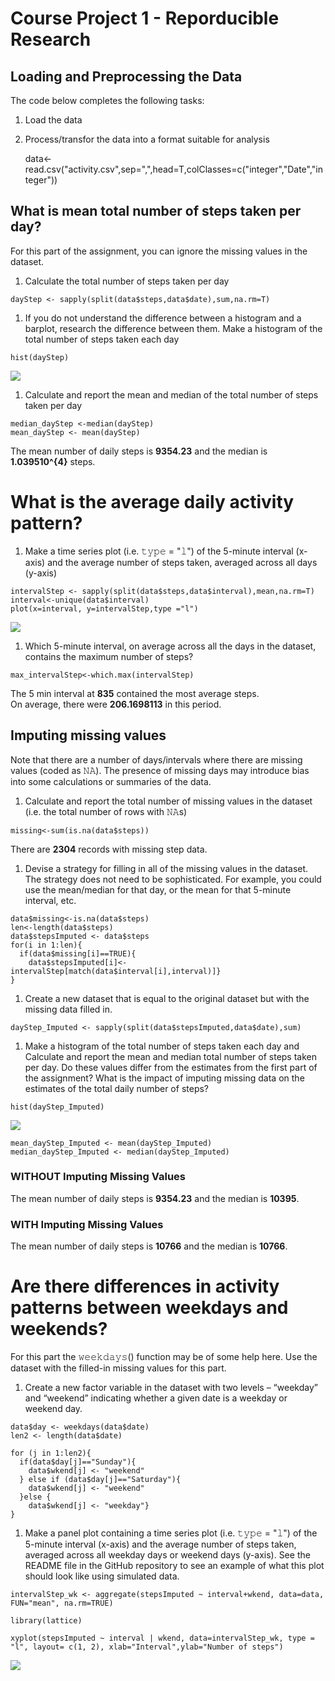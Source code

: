 Course Project 1 - Reporducible Research
========================================

Loading and Preprocessing the Data
----------------------------------

The code below completes the following tasks:  
1. Load the data  
2. Process/transfor the data into a format suitable for analysis

    data<-read.csv("activity.csv",sep=",",head=T,colClasses=c("integer","Date","integer"))

What is mean total number of steps taken per day?
-------------------------------------------------

For this part of the assignment, you can ignore the missing values in
the dataset.

1.  Calculate the total number of steps taken per day

<!-- -->

    dayStep <- sapply(split(data$steps,data$date),sum,na.rm=T)

1.  If you do not understand the difference between a histogram and a
    barplot, research the difference between them. Make a histogram of
    the total number of steps taken each day

<!-- -->

    hist(dayStep)

![](PA1_template__files/figure-markdown_strict/unnamed-chunk-3-1.png)

1.  Calculate and report the mean and median of the total number of
    steps taken per day

<!-- -->

    median_dayStep <-median(dayStep)
    mean_dayStep <- mean(dayStep)

The mean number of daily steps is **9354.23** and the median is
**1.039510^{4}** steps.

What is the average daily activity pattern?
===========================================

1.  Make a time series plot (i.e. 𝚝𝚢𝚙𝚎 = "𝚕") of the 5-minute
    interval (x-axis) and the average number of steps taken, averaged
    across all days (y-axis)

<!-- -->

    intervalStep <- sapply(split(data$steps,data$interval),mean,na.rm=T)
    interval<-unique(data$interval)
    plot(x=interval, y=intervalStep,type ="l")

![](PA1_template__files/figure-markdown_strict/unnamed-chunk-5-1.png)

1.  Which 5-minute interval, on average across all the days in the
    dataset, contains the maximum number of steps?

<!-- -->

    max_intervalStep<-which.max(intervalStep)

The 5 min interval at **835** contained the most average steps.  
On average, there were **206.1698113** in this period.

Imputing missing values
-----------------------

Note that there are a number of days/intervals where there are missing
values (coded as 𝙽𝙰). The presence of missing days may introduce bias
into some calculations or summaries of the data.

1.  Calculate and report the total number of missing values in the
    dataset (i.e. the total number of rows with 𝙽𝙰s)

<!-- -->

    missing<-sum(is.na(data$steps))

There are **2304** records with missing step data.

1.  Devise a strategy for filling in all of the missing values in
    the dataset. The strategy does not need to be sophisticated. For
    example, you could use the mean/median for that day, or the mean for
    that 5-minute interval, etc.

<!-- -->

    data$missing<-is.na(data$steps)
    len<-length(data$steps)
    data$stepsImputed <- data$steps
    for(i in 1:len){
      if(data$missing[i]==TRUE){
        data$stepsImputed[i]<-intervalStep[match(data$interval[i],interval)]}
    }

1.  Create a new dataset that is equal to the original dataset but with
    the missing data filled in.

<!-- -->

    dayStep_Imputed <- sapply(split(data$stepsImputed,data$date),sum)

1.  Make a histogram of the total number of steps taken each day and
    Calculate and report the mean and median total number of steps taken
    per day. Do these values differ from the estimates from the first
    part of the assignment? What is the impact of imputing missing data
    on the estimates of the total daily number of steps?

<!-- -->

    hist(dayStep_Imputed)

![](PA1_template__files/figure-markdown_strict/unnamed-chunk-10-1.png)

    mean_dayStep_Imputed <- mean(dayStep_Imputed)
    median_dayStep_Imputed <- median(dayStep_Imputed)

### WITHOUT Imputing Missing Values

The mean number of daily steps is **9354.23** and the median is
**10395**.

### WITH Imputing Missing Values

The mean number of daily steps is **10766** and the median is **10766**.

Are there differences in activity patterns between weekdays and weekends?
=========================================================================

For this part the 𝚠𝚎𝚎𝚔𝚍𝚊𝚢𝚜() function may be of some help here. Use the
dataset with the filled-in missing values for this part.

1.  Create a new factor variable in the dataset with two levels –
    “weekday” and “weekend” indicating whether a given date is a weekday
    or weekend day.

<!-- -->

    data$day <- weekdays(data$date)
    len2 <- length(data$date)

    for (j in 1:len2){
      if(data$day[j]=="Sunday"){
        data$wkend[j] <- "weekend"
      } else if (data$day[j]=="Saturday"){
        data$wkend[j] <- "weekend"
      }else {
        data$wkend[j] <- "weekday"}
    }

1.  Make a panel plot containing a time series plot (i.e. 𝚝𝚢𝚙𝚎 = "𝚕") of
    the 5-minute interval (x-axis) and the average number of steps
    taken, averaged across all weekday days or weekend days (y-axis).
    See the README file in the GitHub repository to see an example of
    what this plot should look like using simulated data.

<!-- -->

    intervalStep_wk <- aggregate(stepsImputed ~ interval+wkend, data=data, FUN="mean", na.rm=TRUE)

    library(lattice)

    xyplot(stepsImputed ~ interval | wkend, data=intervalStep_wk, type = "l", layout= c(1, 2), xlab="Interval",ylab="Number of steps")

![](PA1_template__files/figure-markdown_strict/unnamed-chunk-12-1.png)
